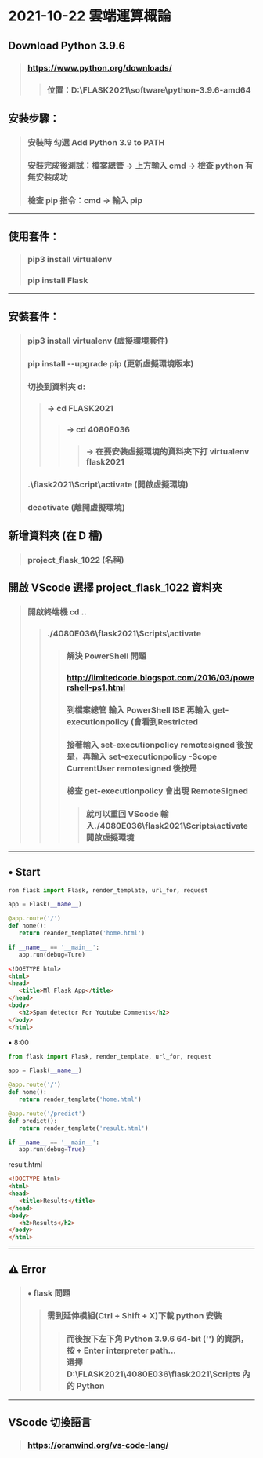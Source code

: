 # 2021-10-22 雲端運算概論
## Download Python 3.9.6
> ### https://www.python.org/downloads/
>> ### 位置：D:\FLASK2021\software\python-3.9.6-amd64
## 安裝步驟：
> ### 安裝時 勾選 Add Python 3.9 to PATH
> ### 安裝完成後測試：檔案總管 -> 上方輸入 cmd -> 檢查 python 有無安裝成功
> ### 檢查 pip 指令：cmd -> 輸入 pip 
---
## 使用套件：
> ### pip3 install virtualenv
> ### pip install Flask
---
## 安裝套件：
> ### pip3 install virtualenv (虛擬環境套件)
> ### pip install --upgrade pip (更新虛擬環境版本)
> ### 切換到資料夾 d: 
>> ### -> cd FLASK2021 
>>> ### -> cd 4080E036 
>>>> ### -> 在要安裝虛擬環境的資料夾下打 virtualenv flask2021 
> ### .\flask2021\Script\activate (開啟虛擬環境) 
> ### deactivate (離開虛擬環境)
## 新增資料夾 (在 D 槽)
> ### project_flask_1022 (名稱)
## 開啟 VScode 選擇 project_flask_1022 資料夾
> ### 開啟終端機 cd ..
>> ### ./4080E036\flask2021\Scripts\activate
>>> ### 解決 PowerShell 問題
>>> ### http://limitedcode.blogspot.com/2016/03/powershell-ps1.html
>>> ### 到檔案總管 輸入 PowerShell ISE 再輸入 get-executionpolicy (會看到Restricted
>>> ### 接著輸入 set-executionpolicy remotesigned 後按是，再輸入 set-executionpolicy -Scope CurrentUser remotesigned 後按是
>>> ### 檢查 get-executionpolicy 會出現 RemoteSigned
>>>> ### 就可以重回 VScode 輸入./4080E036\flask2021\Scripts\activate 開啟虛擬環境
---
##  • Start
 ```py
rom flask import Flask, render_template, url_for, request

app = Flask(__name__)

@app.route('/')
def home():
    return reander_template('home.html')

if __name__ == '__main__':
    app.run(debug=Ture)
 ```
 ```html
<!DOETYPE html>
<html>
<head>
	<title>Ml Flask App</title>
</head>
<body>
	<h2>Spam detector For Youtube Comments</h2>
</body>
</html>
 ```
 • 8:00
 ```py
 from flask import Flask, render_template, url_for, request

app = Flask(__name__)

@app.route('/')
def home():
    return render_template('home.html')

@app.route('/predict')
def predict():
    return render_template('result.html')

if __name__ == '__main__':
    app.run(debug=True)
 ```
 result.html
 ```html
 <!DOCTYPE html>
<html>
<head>
	<title>Results</title>
</head>
<body>
	<h2>Results</h2>
</body>
</html>
 ```
---
##  ⚠ Error
> ### • flask 問題
>> ### 需到延伸模組(Ctrl + Shift + X)下載 python 安裝
>>> ### 而後按下左下角 Python 3.9.6 64-bit ('') 的資訊，按 + Enter interpreter path... <br> 選擇 D:\FLASK2021\4080E036\flask2021\Scripts 內的 Python
---
## VScode 切換語言
> ### https://oranwind.org/vs-code-lang/
